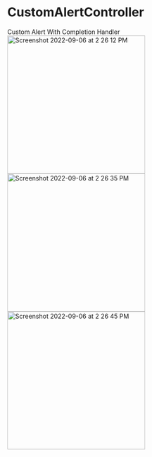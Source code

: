 # CustomAlertController
Custom Alert With Completion Handler
<img width="313" alt="Screenshot 2022-09-06 at 2 26 12 PM" src="https://user-images.githubusercontent.com/103987686/188593026-371d3293-49f1-4c1e-9b20-1333fefec57f.png">
<img width="313" alt="Screenshot 2022-09-06 at 2 26 35 PM" src="https://user-images.githubusercontent.com/103987686/188593070-8a4f778b-fb05-47f6-af34-98deeac5e714.png">
<img width="313" alt="Screenshot 2022-09-06 at 2 26 45 PM" src="https://user-images.githubusercontent.com/103987686/188593165-97a3c843-25a0-4062-9f87-d1be3d6e586c.png">
